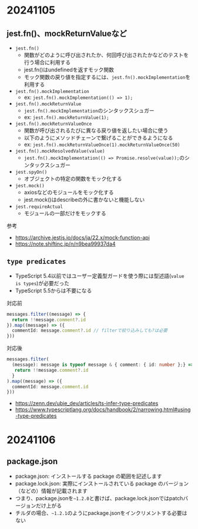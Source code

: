 # 20241105

## jest.fn()、mockReturnValueなど
- `jest.fn()`
  - 関数がどのように呼び出されたか、何回呼び出されたかなどのテストを行う場合に利用する
  - jest.fn()はundefinedを返すモック関数
  - モック関数の戻り値を指定するには、`jest.fn().mockImplementation`を利用する
- `jest.fn().mockImplementation`
  - ex: `jest.fn().mockImplementation(() => 1);`
- `jest.fn().mockReturnValue`
  - `jest.fn().mockImplementation`のシンタックスシュガー
  - ex: `jest.fn().mockReturnValue(1);`
- `jest.fn().mockReturnValueOnce`
  - 関数が呼び出されるたびに異なる戻り値を返したい場合に使う
  - 以下のようにメソッドチェーンで繋げることができるようになる
  - ex: `jest.fn().mockReturnValueOnce(1).mockReturnValueOnce(50)`
- `jest.fn().mockResolvedValue(value)`
  - `jest.fn().mockImplementation(() => Promise.resolve(value));`のシンタックスシュガー
- `jest.spyOn()`
  - オブジェクトの特定の関数をモック化する
- `jest.mock()`
  - axiosなどのモジュールをモック化する
  - jest.mock()はdescribeの外に書かないと機能しない
- `jest.requireActual`
  - モジュールの一部だけをモックする


参考
- https://archive.jestjs.io/docs/ja/22.x/mock-function-api
- https://note.shiftinc.jp/n/n9bea99937da4

## `type predicates`
- TypeScript 5.4以前ではユーザー定義型ガードを使う際には型述語(`value is types`)が必要だった
- TypeScript 5.5からは不要になる

対応前
```ts
messages.filter((message) => {
  return !!message.comment?.id
}).map((message) => ({
  commentId: message.comment?.id // filterで絞り込みしても?は必要
}))
```

対応後
```ts
messages.filter(
  (message): message is typeof message & { comment: { id: number };} => {
   return !!message.comment?.id
  }
).map((message) => ({
  commentId: message.comment.id
}))
```

- https://zenn.dev/ubie_dev/articles/ts-infer-type-predicates
- https://www.typescriptlang.org/docs/handbook/2/narrowing.html#using-type-predicates

# 20241106

## package.json

- package.json: インストールする package の範囲を記述します
- package.lock.json: 実際にインストールされている package のバージョン（などの）情報が記載されます
- つまり、package.jsonを`~1.2.0`と書けば、package.lock.jsonではpatchバージョンだけ上がる
- チルダの場合、`~1.2.1`のようにpackage.jsonをインクリメントする必要はない
